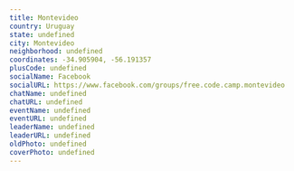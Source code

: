 ```yaml
---
title: Montevideo
country: Uruguay
state: undefined
city: Montevideo
neighborhood: undefined
coordinates: -34.905904, -56.191357
plusCode: undefined
socialName: Facebook
socialURL: https://www.facebook.com/groups/free.code.camp.montevideo
chatName: undefined
chatURL: undefined
eventName: undefined
eventURL: undefined
leaderName: undefined
leaderURL: undefined
oldPhoto: undefined
coverPhoto: undefined
---
```


